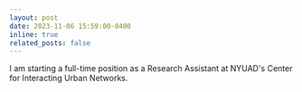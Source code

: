 ```yaml
---
layout: post
date: 2023-11-06 15:59:00-0400
inline: true
related_posts: false
---
```


I am starting a full-time position as a Research Assistant at NYUAD's Center for Interacting Urban Networks.
